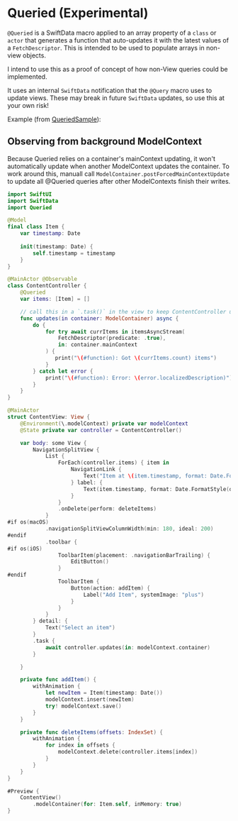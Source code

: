 # Queried (Experimental)

`@Queried` is a SwiftData macro applied to an array property of a `class` or `actor` that generates a function that auto-updates it with the latest values of a `FetchDescriptor`. This is intended to be used to populate arrays in non-view objects.

I intend to use this as a proof of concept of how non-View queries could be implemented. 

It uses an internal `SwiftData` notification that the `@Query` macro uses to update views. These may break in future `SwiftData` updates, so use this at your own risk!

Example (from [QueriedSample](https://github.com/juanarzola/QueriedSample)):

## Observing from background ModelContext

Because Queried relies on a container's mainContext updating, it won't automatically update
when another ModelContext updates the container. To work around this, manuall call 
`ModelContainer.postForcedMainContextUpdate` to update all @Queried queries 
after other ModelContexts finish their writes.

```swift
import SwiftUI
import SwiftData
import Queried

@Model
final class Item {
    var timestamp: Date
    
    init(timestamp: Date) {
        self.timestamp = timestamp
    }
}

@MainActor @Observable
class ContentController {
    @Queried
    var items: [Item] = []

    // call this in a `.task()` in the view to keep ContentController up-to-date
    func updates(in container: ModelContainer) async {
        do {
            for try await currItems in itemsAsyncStream(
                FetchDescriptor(predicate: .true),
                in: container.mainContext
            ) {
               print("\(#function): Got \(currItems.count) items")
            }
        } catch let error {
            print("\(#function): Error: \(error.localizedDescription)")
        }
    }
}

@MainActor
struct ContentView: View {
    @Environment(\.modelContext) private var modelContext
    @State private var controller = ContentController()

    var body: some View {
        NavigationSplitView {
            List {
                ForEach(controller.items) { item in
                    NavigationLink {
                        Text("Item at \(item.timestamp, format: Date.FormatStyle(date: .numeric, time: .standard))")
                    } label: {
                        Text(item.timestamp, format: Date.FormatStyle(date: .numeric, time: .standard))
                    }
                }
                .onDelete(perform: deleteItems)
            }
#if os(macOS)
            .navigationSplitViewColumnWidth(min: 180, ideal: 200)
#endif
            .toolbar {
#if os(iOS)
                ToolbarItem(placement: .navigationBarTrailing) {
                    EditButton()
                }
#endif
                ToolbarItem {
                    Button(action: addItem) {
                        Label("Add Item", systemImage: "plus")
                    }
                }
            }
        } detail: {
            Text("Select an item")
        }
        .task {
            await controller.updates(in: modelContext.container)
        }

    }

    private func addItem() {
        withAnimation {
            let newItem = Item(timestamp: Date())
            modelContext.insert(newItem)
            try! modelContext.save()
        }
    }

    private func deleteItems(offsets: IndexSet) {
        withAnimation {
            for index in offsets {
                modelContext.delete(controller.items[index])
            }
        }
    }
}

#Preview {
    ContentView()
        .modelContainer(for: Item.self, inMemory: true)
}
```
